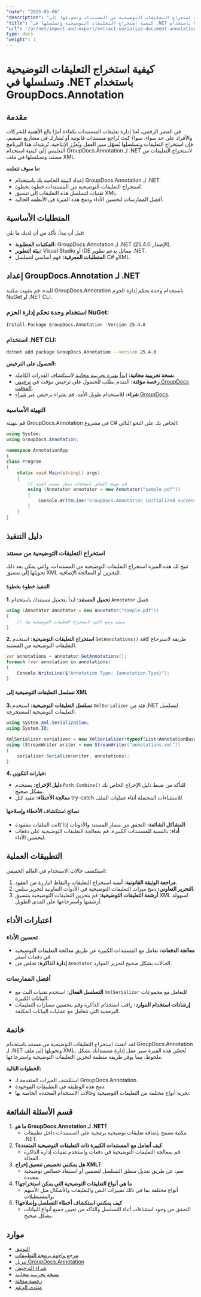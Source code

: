 ```yaml
---
"date": "2025-05-06"
"description": "تعلّم كيفية استخراج التعليقات التوضيحية من المستندات وتحويلها إلى XML باستخدام GroupDocs.Annotation لـ .NET. حسّن سير عمل إدارة مستنداتك اليوم!"
"title": "كيفية استخراج التعليقات التوضيحية وتسلسلها في .NET باستخدام GroupDocs.Annotation"
"url": "/ar/net/import-and-export/extract-serialize-document-annotations-groupdocs-net/"
type: docs
"weight": 1
---
```


# كيفية استخراج التعليقات التوضيحية وتسلسلها في .NET باستخدام GroupDocs.Annotation

## مقدمة
في العصر الرقمي، تُعدّ إدارة تعليقات المستندات بكفاءة أمرًا بالغ الأهمية للشركات والأفراد على حد سواء. سواءً كنتَ تُراجع مستندات قانونية أو تُشارك في مشاريع تصميم، فإن استخراج التعليقات وتسلسلها يُسهّل سير العمل ويُعزّز الإنتاجية. يُرشدك هذا البرنامج التعليمي إلى كيفية استخدام GroupDocs.Annotation لـ .NET لاستخراج التعليقات من مستند وتسلسلها في ملف XML.

**ما سوف تتعلمه:**
- إعداد البيئة الخاصة بك باستخدام GroupDocs.Annotation لـ .NET.
- استخراج التعليقات التوضيحية من المستندات خطوة بخطوة.
- تقنيات لتسلسل هذه التعليقات إلى تنسيق XML.
- أفضل الممارسات لتحسين الأداء ودمج هذه الميزة في الأنظمة الحالية.

## المتطلبات الأساسية
قبل أن نبدأ، تأكد من أن لديك ما يلي:
- **المكتبات المطلوبة:** GroupDocs.Annotation لـ .NET (الإصدار 25.4.0).
- **بيئة التطوير:** Visual Studio أو IDE مماثل يدعم تطوير .NET.
- **المتطلبات المعرفية:** فهم أساسي لتسلسل C# وXML.

## إعداد GroupDocs.Annotation لـ .NET
للبدء، قم بتثبيت مكتبة GroupDocs.Annotation باستخدام وحدة تحكم إدارة الحزم NuGet أو .NET CLI.

### استخدام وحدة تحكم إدارة الحزم NuGet:
```shell
Install-Package GroupDocs.Annotation -Version 25.4.0
```

### استخدام .NET CLI:
```bash
dotnet add package GroupDocs.Annotation --version 25.4.0
```

**الحصول على الترخيص:**
- **نسخة تجريبية مجانية:** [ابدأ بفترة تجريبية مجانية](https://releases.groupdocs.com/annotation/net/) لاستكشاف القدرات الكاملة.
- **رخصة مؤقتة:** التقدم بطلب للحصول على ترخيص مؤقت في [ترخيص GroupDocs المؤقت](https://purchase.groupdocs.com/temporary-license/).
- **شراء:** للاستخدام طويل الأمد، قم بشراء ترخيص عبر [شراء GroupDocs](https://purchase.groupdocs.com/buy).

### التهيئة الأساسية
قم بتهيئة GroupDocs.Annotation في مشروع C# الخاص بك على النحو التالي:
```csharp
using System;
using GroupDocs.Annotation;

namespace AnnotationApp
{
class Program
{
    static void Main(string[] args)
    {
        // قم بتهيئة المُعلق باستخدام مسار مستند العينة
        using (Annotator annotator = new Annotator("sample.pdf"))
        {
            Console.WriteLine("GroupDocs.Annotation initialized successfully.");
        }
    }
}
```

## دليل التنفيذ

### استخراج التعليقات التوضيحية من مستند
تتيح لك هذه الميزة استخراج التعليقات التوضيحية من المستندات، والتي يمكن بعد ذلك تحويلها إلى تنسيق XML للتخزين أو المعالجة الإضافية.

#### التنفيذ خطوة بخطوة
**1. تحميل المستند:**
ابدأ بتحميل مستندك باستخدام `Annotator` فصل.
```csharp
using (Annotator annotator = new Annotator("sample.pdf"))
{
    // سيتم وضع الكود لاستخراج التعليقات التوضيحية هنا
}
```

**2. استخراج التعليقات التوضيحية:**
استخدم `GetAnnotations()` طريقة لاسترجاع كافة التعليقات التوضيحية من المستند.
```csharp
var annotations = annotator.GetAnnotations();
foreach (var annotation in annotations)
{
    Console.WriteLine($"Annotation Type: {annotation.Type}");
}
```

#### تسلسل التعليقات التوضيحية إلى XML
**3. تسلسل التعليقات التوضيحية:**
استخدم `XmlSerializer` فئة من .NET لتسلسل التعليقات التوضيحية المستخرجة.
```csharp
using System.Xml.Serialization;
using System.IO;

XmlSerializer serializer = new XmlSerializer(typeof(List<AnnotationBase>));
using (StreamWriter writer = new StreamWriter("annotations.xml"))
{
    serializer.Serialize(writer, annotations);
}
```

**4. خيارات التكوين:**
- **دليل الإخراج:** يستخدم `Path.Combine()` للتأكد من ضبط دليل الإخراج الخاص بك بشكل صحيح.
- **معالجة الأخطاء:** تنفيذ كتل try-catch للاستثناءات المحتملة أثناء عمليات الملف.

#### نصائح استكشاف الأخطاء وإصلاحها
- **المشاكل الشائعة:** التحقق من مسار المستند والأذونات إذا كانت الملفات مفقودة.
- **أداء:** بالنسبة للمستندات الكبيرة، قم بمعالجة التعليقات التوضيحية على دفعات لتحسين الأداء.

## التطبيقات العملية
استكشف حالات الاستخدام في العالم الحقيقي:
1. **مراجعة الوثيقة القانونية:** أتمتة استخراج التعليقات والنقاط البارزة من العقود.
2. **التحرير التعاوني:** دمج ميزات التعليقات التوضيحية في الأدوات التعاونية لتحرير سلس.
3. **أرشفة التعليقات التوضيحية:** قم بتخزين التعليقات التوضيحية بتنسيق XML لسهولة أرشفتها واسترجاعها على المدى الطويل.

## اعتبارات الأداء
### تحسين الأداء
- **معالجة الدفعات:** تعامل مع المستندات الكبيرة عن طريق معالجة التعليقات التوضيحية في دفعات أصغر.
- **إدارة الذاكرة:** تخلص من `Annotator` الحالات بشكل صحيح لتحرير الموارد.

### أفضل الممارسات
- **التسلسل الفعال:** استخدم تقنيات البث مع `XmlSerializer` للتعامل مع مجموعات البيانات الكبيرة.
- **إرشادات استخدام الموارد:** راقب استخدام الذاكرة وقم بتحسين مسارات التعليمات البرمجية التي تتعامل مع عمليات البيانات المكثفة.

## خاتمة
لقد أتقنتَ استخراج التعليقات التوضيحية من مستند باستخدام GroupDocs.Annotation لـ .NET وتحويلها إلى ملف XML. تُحسّن هذه الميزة سير عمل إدارة مستنداتك بشكل ملحوظ، مما يوفر طريقة منظمة لتخزين التعليقات التوضيحية واسترجاعها.

**الخطوات التالية:**
- استكشف الميزات المتقدمة لـ GroupDocs.Annotation.
- دمج هذه الوظيفة في التطبيقات الموجودة.
- تجربة أنواع مختلفة من التعليقات التوضيحية وحالات الاستخدام المحددة الخاصة بها.

## قسم الأسئلة الشائعة
1. **ما هو GroupDocs.Annotation لـ .NET؟**
   - مكتبة تسمح بإضافة تعليقات توضيحية برمجية على المستندات داخل تطبيقات .NET.
2. **كيف أتعامل مع المستندات الكبيرة ذات التعليقات التوضيحية المتعددة؟**
   - قم بمعالجة التعليقات التوضيحية في دفعات واستخدم تقنيات إدارة الذاكرة الفعالة.
3. **هل يمكنني تخصيص تنسيق إخراج XML؟**
   - نعم، عن طريق تعديل منطق التسلسل لتضمين أو استبعاد خصائص توضيحية محددة.
4. **ما هي أنواع التعليقات التوضيحية التي يمكن استخراجها؟**
   - أنواع مختلفة بما في ذلك تمييزات النص والتعليقات والأشكال مثل الأسهم والمستطيلات.
5. **كيف يمكنني استكشاف أخطاء التسلسل وإصلاحها؟**
   - التحقق من وجود استثناءات أثناء التسلسل والتأكد من تعيين جميع أنواع البيانات بشكل صحيح.

## موارد
- [التوثيق](https://docs.groupdocs.com/annotation/net/)
- [مرجع واجهة برمجة التطبيقات](https://reference.groupdocs.com/annotation/net/)
- [تنزيل GroupDocs.Annotation](https://releases.groupdocs.com/annotation/net/)
- [شراء الترخيص](https://purchase.groupdocs.com/buy)
- [نسخة تجريبية مجانية](https://releases.groupdocs.com/annotation/net/)
- [رخصة مؤقتة](https://purchase.groupdocs.com/temporary-license/)
- [منتدى الدعم](https://forum.groupdocs.com/c/annotation/)